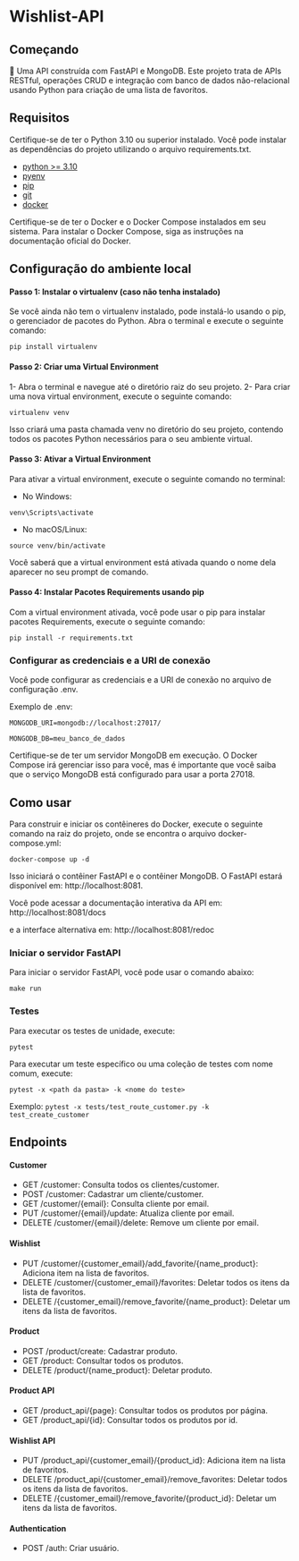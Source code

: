 # Wishlist-API

## Começando
🚀 Uma API construída com FastAPI e MongoDB.
Este projeto trata de APIs RESTful, operações CRUD e integração com banco de dados não-relacional usando Python para criação de uma lista de favoritos.

## Requisitos
Certifique-se de ter o Python 3.10 ou superior instalado. Você pode instalar as dependências do projeto utilizando o arquivo requirements.txt.

* [python >= 3.10](https://www.python.org/)
* [pyenv](https://github.com/pyenv/pyenv)
* [pip](https://pypi.org/project/pip/)
* [git](https://git-scm.com/)
* [docker](https://www.docker.com/)



Certifique-se de ter o Docker e o Docker Compose instalados em seu sistema. Para instalar o Docker Compose, siga as instruções na documentação oficial do Docker.

## Configuração do ambiente local

#### Passo 1: Instalar o virtualenv (caso não tenha instalado)

Se você ainda não tem o virtualenv instalado, pode instalá-lo usando o pip, o gerenciador de pacotes do Python. Abra o terminal e execute o seguinte comando:

```pip install virtualenv```

#### Passo 2: Criar uma Virtual Environment
1- Abra o terminal e navegue até o diretório raiz do seu projeto.
2- Para criar uma nova virtual environment, execute o seguinte comando:

```virtualenv venv```

Isso criará uma pasta chamada venv no diretório do seu projeto, contendo todos os pacotes Python necessários para o seu ambiente virtual.

#### Passo 3: Ativar a Virtual Environment

Para ativar a virtual environment, execute o seguinte comando no terminal:

* No Windows:

```venv\Scripts\activate```

* No macOS/Linux:

```source venv/bin/activate```

Você saberá que a virtual environment está ativada quando o nome dela aparecer no seu prompt de comando.

#### Passo 4: Instalar Pacotes Requirements usando pip

Com a virtual environment ativada, você pode usar o pip para instalar pacotes Requirements, execute o seguinte comando:

```pip install -r requirements.txt```


### Configurar as credenciais e a URI de conexão

Você pode configurar as credenciais e a URI de conexão no arquivo de configuração .env.

Exemplo de .env:

```MONGODB_URI=mongodb://localhost:27017/```

```MONGODB_DB=meu_banco_de_dados```

Certifique-se de ter um servidor MongoDB em execução. O Docker Compose irá gerenciar isso para você, mas é importante que você saiba que o serviço MongoDB está configurado para usar a porta 27018.

## Como usar
Para construir e iniciar os contêineres do Docker, execute o seguinte comando na raiz do projeto, onde se encontra o arquivo docker-compose.yml:


```docker-compose up -d```

Isso iniciará o contêiner FastAPI e o contêiner MongoDB. O FastAPI estará disponível em:
http://localhost:8081.

Você pode acessar a documentação interativa da API em:
http://localhost:8081/docs 

e a interface alternativa em:
http://localhost:8081/redoc


### Iniciar o servidor FastAPI

Para iniciar o servidor FastAPI, você pode usar o comando abaixo:

```make run```

### Testes

Para executar os testes de unidade, execute:

```pytest```

Para executar um teste específico ou uma coleção de testes com nome comum, execute:

```pytest -x <path da pasta> -k <nome do teste>```

Exemplo:
```pytest -x tests/test_route_customer.py -k test_create_customer```

## Endpoints

#### Customer
* GET /customer: Consulta todos os clientes/customer.
* POST /customer: Cadastrar um cliente/customer.
* GET /customer/{email}: Consulta cliente por email.
* PUT /customer/{email}/update: Atualiza cliente por email.
* DELETE /customer/{email}/delete: Remove um cliente por email.

#### Wishlist
* PUT /customer/{customer_email}/add_favorite/{name_product}: Adiciona item na lista de favoritos.
* DELETE /customer/{customer_email}/favorites: Deletar todos os itens da lista de favoritos.
* DELETE /{customer_email}/remove_favorite/{name_product}: Deletar um itens da lista de favoritos.

#### Product
* POST /product/create: Cadastrar produto.
* GET /product: Consultar todos os produtos.
* DELETE /product/{name_product}: Deletar produto.

#### Product API
* GET /product_api/{page}: Consultar todos os produtos por página.
* GET /product_api/{id}: Consultar todos os produtos por id.

#### Wishlist API
* PUT /product_api/{customer_email}/{product_id}: Adiciona item na lista de favoritos.
* DELETE /product_api/{customer_email}/remove_favorites: Deletar todos os itens da lista de favoritos.
* DELETE /{customer_email}/remove_favorite/{product_id}: Deletar um itens da lista de favoritos.

#### Authentication
* POST /auth: Criar usuário.
